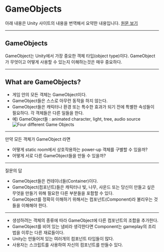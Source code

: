 # GameObjects
아래 내용은 Unity 사이트의 내용을 번역해서 요약한 내용입니다.
[원문 보기](http://docs.unity3d.com/Manual/GameObjects.html)

* * *

## GameObjects
GameObject는 Unity에서 가장 중요한 객체 타입(object type)이다.
GameObject가 무엇이고 어떻게 사용할 수 있는지 이해하는것은 매우 중요하다.

* * *

## What are GameObjects?
- 게임 안의 모든 객체는 GameObject이다.
- GameObject들은 스스로 아무런 동작을 하지 않는다.
- GameObject들은 캐릭터나 환경 또는 특수한 효과가 되기 전에 특별한 속성들이 필요하다. 각 객체들은 다른 일들을 한다.
- 예) GameObject들 : animated character, light, tree, audio source
![Four different Game Objects](http://docs.unity3d.com/uploads/Main/GameObjectsExamples.png)

* * *
만약 모든 객체가 GameObject 라면

- 어떻게 static room에서 상호작용하는 power-up 객체를 구별할 수 있을까?
- 어떻게 서로 다른 GameObject들을 만들 수 있을까?

* * *

질문의 답

- GameObject들은 컨테이너들(Container)이다.
- GameObject(컴포넌트)들은 캐릭터나 빛, 나무, 사운드 또는 당신이 만들고 싶은 무엇을 만들기 위해 필요한 다른 부분들을 포함할 수 있다.
- GameObject를 정확히 이해하기 위해서는 컴포넌트(Component)라 불리우는 것들을 이해해야 한다.

* * *

- 생성하려는 객체의 종류에 따라 GameObject에 다른 컴포넌트의 조합을 추가한다.
- GameObject를 비어 있는 냄비라 생각한다면 Component는 gameplay의 조리법을 이루는 다른 재료들이다.
- Unity는 만들어져 있는 여러개의 컴포넌트 타입들이 많다.
- 사용자는 스크립트를 사용하여 자신의 컴포넌트를 만들수 있다.
